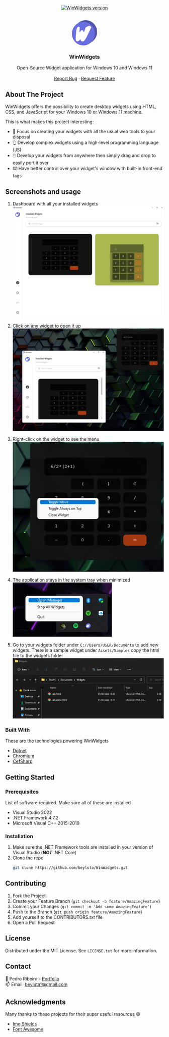 <div id="top"></div>

<p align="center">
  <a href="https://github.com/beyluta/WinWidgets">
    <img src="https://img.shields.io/badge/Version-1.1.2-green" alt="WinWidgets version" />
  </a>
</p>

<!-- PROJECT LOGO -->
<br />
<div align="center">
  <a href="https://github.com/beyluta/WinWidgets">
    <img src="Assets/icon.png" alt="Logo" width="80" height="80">
  </a>

  <h3 align="center">WinWidgets</h3>

  <p align="center">
    Open-Source Widget application for Windows 10 and Windows 11
    <br />
    <br />
    <a href="https://github.com/beyluta/WinWidgets/issues">Report Bug</a>
    ·
    <a href="https://github.com/beyluta/WinWidgets/issues">Request Feature</a>
  </p>
</div>

<!-- ABOUT THE PROJECT -->

## About The Project

WinWidgets offers the possibility to create desktop widgets using HTML, CSS, and JavaScript for your Windows 10 or Windows 11 machine.

This is what makes this project interesting:

- 🧰 Focus on creating your widgets with all the usual web tools to your disposal
- 👆 Develop complex widgets using a high-level programming language (JS)
- 🖱️ Develop your widgets from anywhere then simply drag and drop to easily port it over
- ⌨️ Have better control over your widget's window with built-in front-end tags

## Screenshots and usage

1. Dashboard with all your installed widgets
   <img src="Assets/Images/step1.png">

2. Click on any widget to open it up
   <img src="Assets/Images/step2.png">

3. Right-click on the widget to see the menu
   <img src="Assets/Images/step3.png">

4. The application stays in the system tray when minimized
   <img src="Assets/Images/step4.png">

5. Go to your widgets folder under `C://Users/USER/Documents` to add new widgets. There is a sample widget under `Assets/Samples` copy the html file to the widgets folder
   <img src="Assets/Images/step5.png">

### Built With

These are the technologies powering WinWidgets

- [Dotnet](https://dotnet.microsoft.com/en-us/)
- [Chromium](https://www.chromium.org/)
- [CefSharp](https://cefsharp.github.io/)

<!-- GETTING STARTED -->

## Getting Started

### Prerequisites

List of software required. Make sure all of these are installed

- Visual Studio 2022
- .NET Framework 4.7.2
- Microsoft Visual C++ 2015-2019

### Installation

1. Make sure the .NET Framework tools are installed in your version of Visual Studio (<b><i>NOT</i></b> .NET Core)
2. Clone the repo
   ```sh
   git clone https://github.com/beyluta/WinWidgets.git
   ```

<!-- CONTRIBUTING -->

## Contributing

1. Fork the Project
2. Create your Feature Branch (`git checkout -b feature/AmazingFeature`)
3. Commit your Changes (`git commit -m 'Add some AmazingFeature'`)
4. Push to the Branch (`git push origin feature/AmazingFeature`)
5. Add yourself to the CONTRIBUTORS.txt file
6. Open a Pull Request

<!-- LICENSE -->

## License

Distributed under the MIT License. See `LICENSE.txt` for more information.

<!-- CONTACT -->

## Contact

📎 Pedro Ribeiro - <a href="https://pedroribeiro.site">Portfolio</a>
<br>
📫 Email: beyluta1@gmail.com

<!-- ACKNOWLEDGMENTS -->

## Acknowledgments

Many thanks to these projects for their super useful resources 😄

- [Img Shields](https://shields.io)
- [Font Awesome](https://fontawesome.com)
